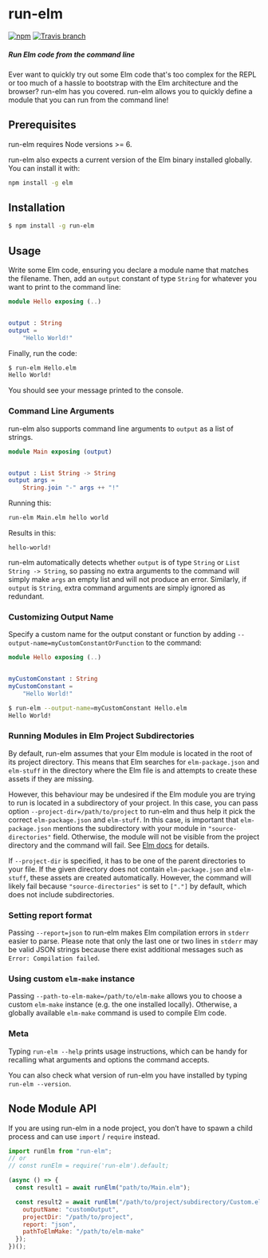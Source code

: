 # run-elm

[![npm](https://img.shields.io/npm/v/run-elm.svg?style=flat-square)](https://www.npmjs.com/package/run-elm)
[![Travis branch](https://img.shields.io/travis/jfairbank/run-elm/master.svg?style=flat-square)](https://travis-ci.org/jfairbank/run-elm)

##### Run Elm code from the command line

Ever want to quickly try out some Elm code that's too complex for the REPL or
too much of a hassle to bootstrap with the Elm architecture and the browser?
run-elm has you covered. run-elm allows you to quickly define a module that you
can run from the command line!

## Prerequisites

run-elm requires Node versions >= 6.

run-elm also expects a current version of the Elm binary installed globally. You can
install it with:

```sh
npm install -g elm
```

## Installation

```sh
$ npm install -g run-elm
```

## Usage

Write some Elm code, ensuring you declare a module name that matches the
filename. Then, add an `output` constant of type `String` for whatever you want
to print to the command line:

```elm
module Hello exposing (..)


output : String
output =
    "Hello World!"
```

Finally, run the code:

```bash
$ run-elm Hello.elm
Hello World!
```

You should see your message printed to the console.

### Command Line Arguments

run-elm also supports command line arguments to `output` as a list of strings.

```elm
module Main exposing (output)


output : List String -> String
output args =
    String.join "-" args ++ "!"
```

Running this:

```bash
run-elm Main.elm hello world
```

Results in this:

```
hello-world!
```

run-elm automatically detects whether `output` is of type `String` or `List String -> String`, so passing no extra arguments to the command will simply make `args` an empty list and will not produce an error.
Similarly, if `output` is `String`, extra command arguments are simply ignored as redundant.

### Customizing Output Name

Specify a custom name for the output constant or function by adding `--output-name=myCustomConstantOrFunction` to the command:

```elm
module Hello exposing (..)


myCustomConstant : String
myCustomConstant =
    "Hello World!"
```

```bash
$ run-elm --output-name=myCustomConstant Hello.elm
Hello World!
```

### Running Modules in Elm Project Subdirectories

By default, run-elm assumes that your Elm module is located in the root of its project directory.
This means that Elm searches for `elm-package.json` and `elm-stuff` in the directory where the Elm file is and attempts to create these assets if they are missing.

However, this behaviour may be undesired if the Elm module you are trying to run is located in a subdirectory of your project.
In this case, you can pass option `--project-dir=/path/to/project` to run-elm and thus help it pick the correct `elm-package.json` and `elm-stuff`.
In this case, is important that `elm-package.json` mentions the subdirectory with your module in `"source-directories"` field.
Otherwise, the module will not be visible from the project directory and the command will fail.
See [Elm docs](https://guide.elm-lang.org/reuse/modules.html#building-projects-with-multiple-modules) for details.

If `--project-dir` is specified, it has to be one of the parent directories to your file.
If the given directory does not contain `elm-package.json` and `elm-stuff`, these assets are created automatically.
However, the command will likely fail because `"source-directories"` is set to `["."]` by default, which does not include subdirectories.

### Setting report format

Passing `--report=json` to run-elm makes Elm compilation errors in `stderr` easier to parse.
Please note that only the last one or two lines in `stderr` may be valid JSON strings because there exist additional messages such as `Error: Compilation failed`.

### Using custom `elm-make` instance

Passing `--path-to-elm-make=/path/to/elm-make` allows you to choose a custom `elm-make` instance (e.g. the one installed locally).
Otherwise, a globally available `elm-make` command is used to compile Elm code.

### Meta

Typing `run-elm --help` prints usage instructions, which can be handy for recalling what arguments and options the command accepts.

You can also check what version of run-elm you have installed by typing `run-elm --version`.

## Node Module API

If you are using run-elm in a node project, you don’t have to spawn a child process and can use `import` / `require` instead.

```js
import runElm from "run-elm";
// or
// const runElm = require('run-elm').default;

(async () => {
  const result1 = await runElm("path/to/Main.elm");

  const result2 = await runElm("/path/to/project/subdirectory/Custom.elm", {
    outputName: "customOutput",
    projectDir: "/path/to/project",
    report: "json",
    pathToElmMake: "/path/to/elm-make"
  });
})();
```
